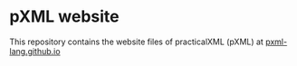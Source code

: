 # pXML website

This repository contains the website files of practicalXML (pXML) at [pxml-lang.github.io](https://pxml-lang.github.io/)
